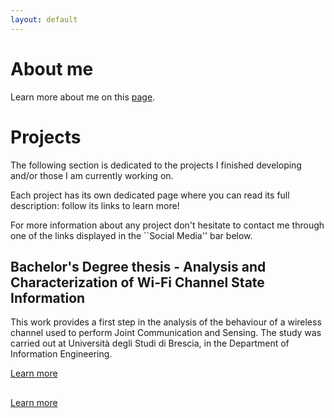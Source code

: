 ```yaml
---
layout: default
---
```


# About me
Learn more about me on this [page](./pages/about.html).


# Projects 

The following section is dedicated to the projects I finished developing and/or those I am currently working on.

Each project has its own dedicated page where you can read its full description: follow its links to learn more!  

For more information about any project don't hesitate to contact me through one of the links displayed in the ``Social Media'' bar below. 

## Bachelor's Degree thesis - Analysis and Characterization of Wi-Fi Channel State Information
This work provides a first step in the analysis of the behaviour of a wireless channel used to perform Joint Communication and Sensing. 
The study was carried out at Università degli Studi di Brescia, in the Department of Information Engineering. 

[Learn more](./pages/thesis.html)

## 
[Learn more]()